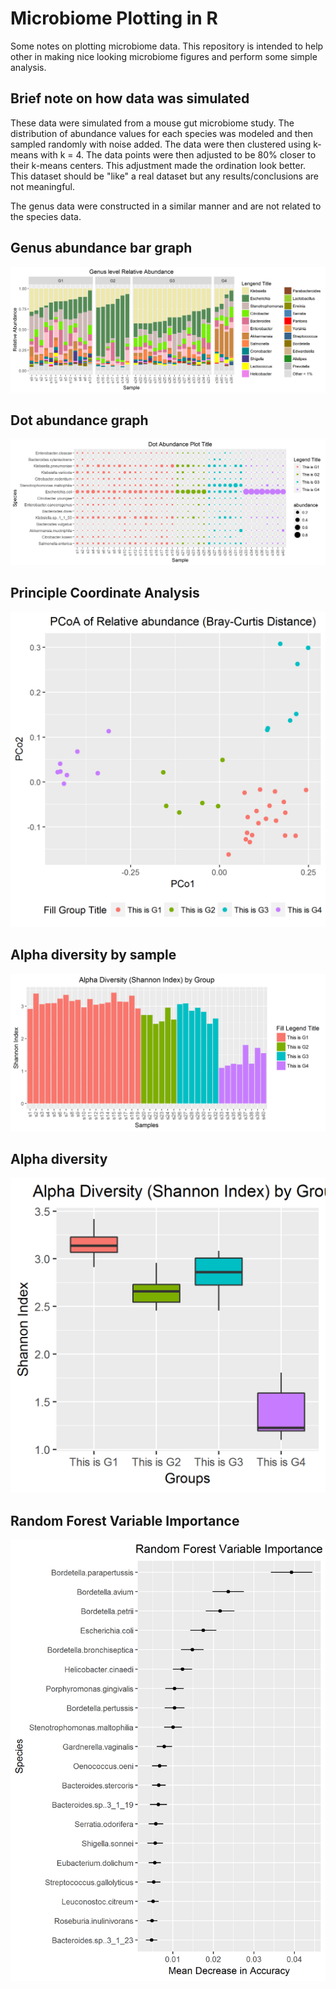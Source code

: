 # Microbiome Plotting in R
Some notes on plotting microbiome data. This repository is intended to help other in making nice looking microbiome figures and perform some simple analysis.

## Brief note on how data was simulated

These data were simulated from a mouse gut microbiome study. The distribution of abundance values for each species was modeled and then sampled randomly with noise added. The data were then clustered using k-means with k = 4. The data points were then adjusted to be 80% closer to their k-means centers. This adjustment made the ordination look better. This dataset should be "like" a real dataset but any results/conclusions are not meaningful.

The genus data were constructed in a similar manner and are not related to the species data.

## Genus abundance bar graph

![bar-ab](/plots/genus_abundance_bar_graph.png)

## Dot abundance graph

![dot-ab](/plots/species_dot_abundance_graph.png)

## Principle Coordinate Analysis

![pcoa](/plots/bray_curtis_PCoA_ordination.png)

## Alpha diversity by sample

![a-div-bargraph](/plots/alpha_diversity_by_sample_bar_graph.png)

## Alpha diversity

![a-div-boxplot](/plots/alpha_diversity_species_boxplot.png)

## Random Forest Variable Importance
![random-forest](/plots/random_forest_varaible_importance.png)

